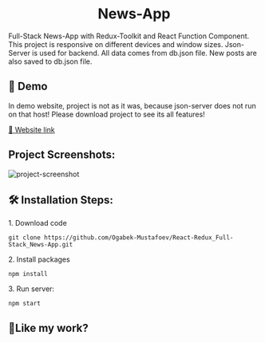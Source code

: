 <h1 align="center" id="title">News-App</h1>

<p id="description">Full-Stack News-App with Redux-Toolkit and React Function Component. This project is responsive on different devices and window sizes. Json-Server is used for backend. All data comes from db.json file. New posts are also saved to db.json file.</p>

<h2>🚀 Demo</h2>
<p>In demo website, project is not as it was, because json-server does not run on that host! Please download project to see its all features!</p>

[🔗 Website link](https://react-redux-full-stack-news-app.vercel.app/)

<h2>Project Screenshots:</h2>

 <div style="display: flex; justify-content: space-between; width:100%;">
  <img src="https://charming-semolina-34cdcd.netlify.app/assets/Blog-post/post-6.png" alt="project-screenshot">
 </div>

<h2>🛠️ Installation Steps:</h2>

<p>1. Download code</p>

```
git clone https://github.com/Ogabek-Mustafoev/React-Redux_Full-Stack_News-App.git
```

<p>2. Install packages</p>

```
npm install
```

<p>3. Run server:</p>

```
npm start
```

<h2>💖Like my work?</h2>
